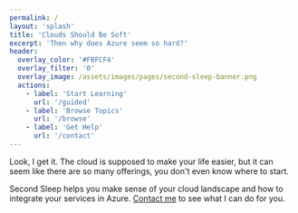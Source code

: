 ```yaml
---
permalink: /
layout: 'splash'
title: 'Clouds Should Be Soft'
excerpt: 'Then why does Azure seem so hard?'
header:
  overlay_color: '#FBFCF4'
  overlay_filter: '0'
  overlay_image: /assets/images/pages/second-sleep-banner.png
  actions:
    - label: 'Start Learning'
      url: '/guided'
    - label: 'Browse Topics'
      url: '/browse'
    - label: 'Get Help'
      url: '/contact'
---
```

Look, I get it. The cloud is supposed to make your life easier, but it can seem like there are so many offerings, you don't even know where to start.

Second Sleep helps you make sense of your cloud landscape and how to integrate your services in Azure. [Contact me](/contact) to see what I can do for you.